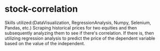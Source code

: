 # stock-correlation
Skills utilized:(DataVisualization, RegressionAnalysis, Numpy, Selenium, Pandas, etc.) Scraping historical prices for two equities and then subsequently analyzing them to see if there's correlation. If there is, then utilizing regression analysis to predict the price  of the dependent variable based on the value of the independent. 
